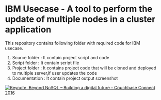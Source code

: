 # IBM Usecase - A tool to perform the update of multiple nodes in a cluster application

This repository contains following folder with required code for IBM usecase.

1. Source folder : It contain project script and code
  1. Script folder : It contain script file 
  2. Project folder : It contains project code that will be cloned and deployed to multiple server,if user updates the code
2. Documentation : It contain project output screenshot
          

[![Keynote: Beyond NoSQL – Building a digital future – Couchbase Connect 2016](https://img.youtube.com/vi/Bq8zkcbnRac/0.jpg)](https://youtu.be/Bq8zkcbnRac?t=1579) 
